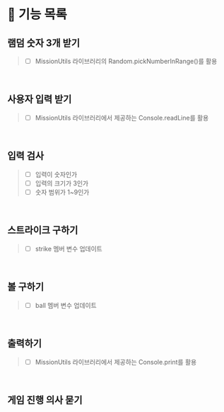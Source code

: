 # 🚀 기능 목록

## 램덤 숫자 3개 받기

> - [ ] MissionUtils 라이브러리의 Random.pickNumberInRange()를 활용

<br/>

## 사용자 입력 받기

> - [ ] MissionUtils 라이브러리에서 제공하는 Console.readLine를 활용

<br/>

## 입력 검사

> - [ ] 입력이 숫자인가
> - [ ] 입력의 크기가 3인가
> - [ ] 숫자 범위가 1~9인가

<br/>

## 스트라이크 구하기

> - [ ] strike 멤버 변수 업데이트

<br/>

## 볼 구하기

> - [ ] ball 멤버 변수 업데이트

<br/>

## 출력하기

> - [ ] MissionUtils 라이브러리에서 제공하는 Console.print를 활용

<br/>

## 게임 진행 의사 묻기

<br/>
